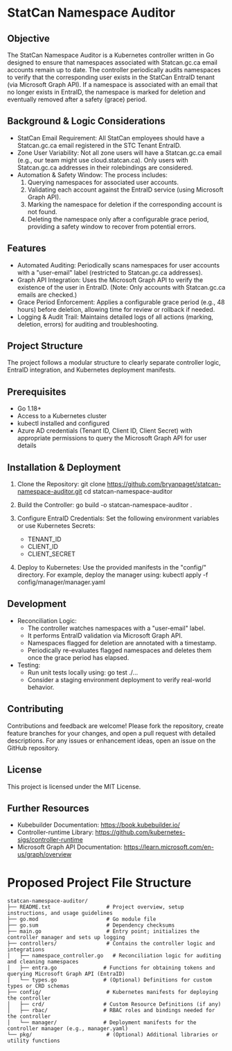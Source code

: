 StatCan Namespace Auditor
=========================

Objective
---------
The StatCan Namespace Auditor is a Kubernetes controller written in Go designed to ensure that namespaces associated with Statcan.gc.ca email accounts remain up to date. The controller periodically audits namespaces to verify that the corresponding user exists in the StatCan EntraID tenant (via Microsoft Graph API). If a namespace is associated with an email that no longer exists in EntraID, the namespace is marked for deletion and eventually removed after a safety (grace) period.

Background & Logic Considerations
---------------------------------
- StatCan Email Requirement: All StatCan employees should have a Statcan.gc.ca email registered in the STC Tenant EntraID.
- Zone User Variability: Not all zone users will have a Statcan.gc.ca email (e.g., our team might use cloud.statcan.ca). Only users with Statcan.gc.ca addresses in their rolebindings are considered.
- Automation & Safety Window: The process includes:
  1. Querying namespaces for associated user accounts.
  2. Validating each account against the EntraID service (using Microsoft Graph API).
  3. Marking the namespace for deletion if the corresponding account is not found.
  4. Deleting the namespace only after a configurable grace period, providing a safety window to recover from potential errors.

Features
--------
- Automated Auditing: Periodically scans namespaces for user accounts with a "user-email" label (restricted to Statcan.gc.ca addresses).
- Graph API Integration: Uses the Microsoft Graph API to verify the existence of the user in EntraID. (Note: Only accounts with Statcan.gc.ca emails are checked.)
- Grace Period Enforcement: Applies a configurable grace period (e.g., 48 hours) before deletion, allowing time for review or rollback if needed.
- Logging & Audit Trail: Maintains detailed logs of all actions (marking, deletion, errors) for auditing and troubleshooting.

Project Structure
-----------------
The project follows a modular structure to clearly separate controller logic, EntraID integration, and Kubernetes deployment manifests.

Prerequisites
-------------
- Go 1.18+
- Access to a Kubernetes cluster
- kubectl installed and configured
- Azure AD credentials (Tenant ID, Client ID, Client Secret) with appropriate permissions to query the Microsoft Graph API for user details

Installation & Deployment
-------------------------
1. Clone the Repository:
   git clone https://github.com/bryanpaget/statcan-namespace-auditor.git
   cd statcan-namespace-auditor

2. Build the Controller:
   go build -o statcan-namespace-auditor .

3. Configure EntraID Credentials:
   Set the following environment variables or use Kubernetes Secrets:
     - TENANT_ID
     - CLIENT_ID
     - CLIENT_SECRET

4. Deploy to Kubernetes:
   Use the provided manifests in the "config/" directory. For example, deploy the manager using:
     kubectl apply -f config/manager/manager.yaml

Development
-----------
- Reconciliation Logic:
  * The controller watches namespaces with a "user-email" label.
  * It performs EntraID validation via Microsoft Graph API.
  * Namespaces flagged for deletion are annotated with a timestamp.
  * Periodically re-evaluates flagged namespaces and deletes them once the grace period has elapsed.
- Testing:
  * Run unit tests locally using: go test ./...
  * Consider a staging environment deployment to verify real-world behavior.

Contributing
------------
Contributions and feedback are welcome! Please fork the repository, create feature branches for your changes, and open a pull request with detailed descriptions. For any issues or enhancement ideas, open an issue on the GitHub repository.

License
-------
This project is licensed under the MIT License.

Further Resources
-----------------
- Kubebuilder Documentation: https://book.kubebuilder.io/
- Controller-runtime Library: https://github.com/kubernetes-sigs/controller-runtime
- Microsoft Graph API Documentation: https://learn.microsoft.com/en-us/graph/overview


Proposed Project File Structure
=================================

```
statcan-namespace-auditor/
├── README.txt                  # Project overview, setup instructions, and usage guidelines
├── go.mod                      # Go module file
├── go.sum                      # Dependency checksums
├── main.go                     # Entry point; initializes the controller manager and sets up logging
├── controllers/                # Contains the controller logic and integrations
│   ├── namespace_controller.go   # Reconciliation logic for auditing and cleaning namespaces
│   ├── entra.go               # Functions for obtaining tokens and querying Microsoft Graph API (EntraID)
│   └── types.go               # (Optional) Definitions for custom types or CRD schemas
├── config/                     # Kubernetes manifests for deploying the controller
│   ├── crd/                   # Custom Resource Definitions (if any)
│   ├── rbac/                  # RBAC roles and bindings needed for the controller
│   └── manager/               # Deployment manifests for the controller manager (e.g., manager.yaml)
└── pkg/                        # (Optional) Additional libraries or utility functions
```
